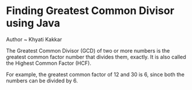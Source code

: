 # Finding Greatest Common Divisor using Java

Author ~ Khyati Kakkar

The Greatest Common Divisor (GCD) of two or more numbers is the greatest common factor number that divides them, exactly. It is also called the Highest Common Factor (HCF).

 For example, the greatest common factor of 12 and 30 is 6, since both the numbers can be divided by 6.